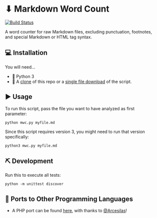 # ⬇ Markdown Word Count

[![Build Status](https://travis-ci.org/gandreadis/markdown-word-count.svg?branch=master)](https://travis-ci.org/gandreadis/markdown-word-count)

A word counter for raw Markdown files, excluding punctuation, footnotes, and special Markdown or HTML tag syntax.

## 💻 Installation

You will need...

- 🐍 Python 3
- 🐑 A [clone](https://github.com/gandreadis/markdown-word-count.git) of this repo or a [single file download](https://github.com/gandreadis/markdown-word-count/blob/master/mwc.py) of the script.

## ▶ Usage

To run this script, pass the file you want to have analyzed as first parameter:

```
python mwc.py myfile.md
```

Since this script requires version 3, you might need to run that version specifically:

```
python3 mwc.py myfile.md
```

## ⛏ Development

Run this to execute all tests:

```
python -m unittest discover
```

## 💬 Ports to Other Programming Languages

* A PHP port can be found [here](https://github.com/Arcesilas/md-word-count), with thanks to [@Arcesilas](https://github.com/Arcesilas)!
